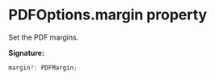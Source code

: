 # PDFOptions.margin property

Set the PDF margins.

**Signature:**

```typescript
margin?: PDFMargin;
```
